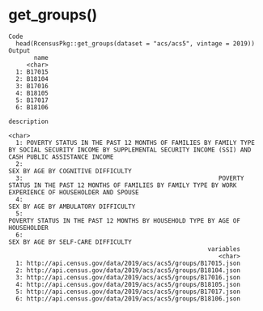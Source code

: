 # get_groups()

    Code
      head(RcensusPkg::get_groups(dataset = "acs/acs5", vintage = 2019))
    Output
           name
         <char>
      1: B17015
      2: B18104
      3: B17016
      4: B18105
      5: B17017
      6: B18106
                                                                                                                                                               description
                                                                                                                                                                    <char>
      1: POVERTY STATUS IN THE PAST 12 MONTHS OF FAMILIES BY FAMILY TYPE BY SOCIAL SECURITY INCOME BY SUPPLEMENTAL SECURITY INCOME (SSI) AND CASH PUBLIC ASSISTANCE INCOME
      2:                                                                                                                                SEX BY AGE BY COGNITIVE DIFFICULTY
      3:                                                      POVERTY STATUS IN THE PAST 12 MONTHS OF FAMILIES BY FAMILY TYPE BY WORK EXPERIENCE OF HOUSEHOLDER AND SPOUSE
      4:                                                                                                                               SEX BY AGE BY AMBULATORY DIFFICULTY
      5:                                                                                      POVERTY STATUS IN THE PAST 12 MONTHS BY HOUSEHOLD TYPE BY AGE OF HOUSEHOLDER
      6:                                                                                                                                SEX BY AGE BY SELF-CARE DIFFICULTY
                                                           variables
                                                              <char>
      1: http://api.census.gov/data/2019/acs/acs5/groups/B17015.json
      2: http://api.census.gov/data/2019/acs/acs5/groups/B18104.json
      3: http://api.census.gov/data/2019/acs/acs5/groups/B17016.json
      4: http://api.census.gov/data/2019/acs/acs5/groups/B18105.json
      5: http://api.census.gov/data/2019/acs/acs5/groups/B17017.json
      6: http://api.census.gov/data/2019/acs/acs5/groups/B18106.json


